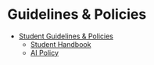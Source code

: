 # Guidelines & Policies

* [Student Guidelines & Policies](guidelines-and-policies/README.md)
  * [Student Handbook](guidelines-and-policies/student-handbook.md)
  * [AI Policy](guidelines-and-policies/ai-policy.md)